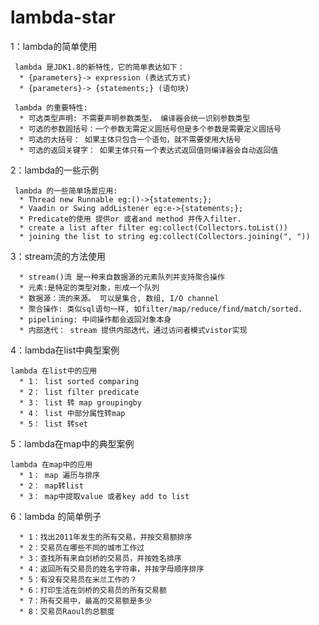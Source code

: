 # lambda-star

1：lambda的简单使用

     lambda 是JDK1.8的新特性，它的简单表达如下：
      * {parameters}-> expression (表达式方式)
      * {parameters}-> {statements;} (语句块)
     
     lambda 的重要特性:
      * 可选类型声明: 不需要声明参数类型， 编译器会统一识别参数类型
      * 可选的参数圆括号：一个参数无需定义圆括号但是多个参数是需要定义圆括号
      * 可选的大括号： 如果主体只包含一个语句，就不需要使用大括号
      * 可选的返回关键字： 如果主体只有一个表达式返回值则编译器会自动返回值
        
2：lambda的一些示例
     
     lambda 的一些简单场景应用:
      * Thread new Runnable eg:()->{statements;};
      * Vaadin or Swing addListener eg:e->{statements;};
      * Predicate的使用 提供or 或者and method 并传入filter.
      * create a list after filter eg:collect(Collectors.toList())
      * joining the list to string eg:collect(Collectors.joining(", "))
     

3：stream流的方法使用

      * stream()流 是一种来自数据源的元素队列并支持聚合操作
      * 元素:是特定的类型对象，形成一个队列
      * 数据源：流的来源。 可以是集合, 数组, I/O channel
      * 聚合操作: 类似sql语句一样, 如filter/map/reduce/find/match/sorted.
      * pipelining: 中间操作都会返回对象本身
      * 内部迭代： stream 提供内部迭代，通过访问者模式vistor实现

4：lambda在list中典型案例

    lambda 在list中的应用
      * 1： list sorted comparing
      * 2： list filter predicate
      * 3： list 转 map groupingby
      * 4： list 中部分属性转map
      * 5： list 转set

5：lambda在map中的典型案例

    lambda 在map中的应用
      * 1： map 遍历与排序
      * 2： map转list
      * 3： map中提取value 或者key add to list
 
6：lambda 的简单例子

      * 1：找出2011年发生的所有交易，并按交易额排序
      * 2：交易员在哪些不同的城市工作过
      * 3：查找所有来自剑桥的交易员，并按姓名排序
      * 4：返回所有交易员的姓名字符串，并按字母顺序排序
      * 5：有没有交易员在米兰工作的？
      * 6：打印生活在剑桥的交易员的所有交易额
      * 7：所有交易中，最高的交易额是多少
      * 8：交易员Raoul的总额度
